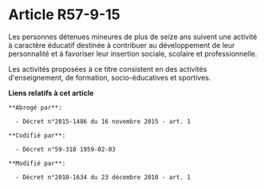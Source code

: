 # Article R57-9-15

Les personnes détenues mineures de plus de seize ans suivent une activité à caractère éducatif destinée à contribuer au
développement de leur personnalité et à favoriser leur insertion sociale, scolaire et professionnelle. 

Les activités proposées à ce titre consistent en des activités d'enseignement, de formation, socio-éducatives et sportives.

**Liens relatifs à cet article**

	**Abrogé par**:

	  - Décret n°2015-1486 du 16 novembre 2015 - art. 1

	**Codifié par**:

	  - Décret n°59-318 1959-02-03

	**Modifié par**:

	  - Décret n°2010-1634 du 23 décembre 2010 - art. 1
